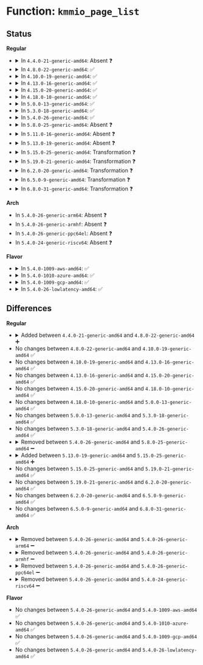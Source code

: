 # Function: <code>kmmio_page_list</code>

## Status
<b>Regular</b>
<ul>
<li>
<details>
<summary>In <code>4.4.0-21-generic-amd64</code>: Absent ❓</summary>

```json
{
  "name": "kmmio_page_list",
  "collision_type": "Unique Static",
  "inline_type": "Full",
  "funcs": [
    {
      "addr": 18446744071579316551,
      "name": "kmmio_page_list",
      "external": false,
      "loc": "arch/x86/mm/kmmio.c:73",
      "file": "arch/x86/mm/kmmio.c",
      "inline": "not declared, inlined",
      "caller_inline": [
        "arch/x86/mm/kmmio.c:unregister_kmmio_probe",
        "arch/x86/mm/kmmio.c:register_kmmio_probe",
        "arch/x86/mm/kmmio.c:register_kmmio_probe",
        "arch/x86/mm/kmmio.c:kmmio_handler"
      ],
      "caller_func": []
    }
  ],
  "symbols": []
}
```
</details>
</li>
<li>
<details>
<summary>In <code>4.8.0-22-generic-amd64</code>: ✅</summary>

```c
struct list_head * kmmio_page_list(long unsigned int addr)
```

```json
{
  "name": "kmmio_page_list",
  "collision_type": "Unique Static",
  "inline_type": "No",
  "funcs": [
    {
      "addr": 18446744071579321248,
      "name": "kmmio_page_list",
      "external": false,
      "loc": "arch/x86/mm/kmmio.c:73",
      "file": "arch/x86/mm/kmmio.c",
      "inline": "seen, unknown",
      "caller_inline": [],
      "caller_func": [
        "arch/x86/mm/kmmio.c:register_kmmio_probe",
        "arch/x86/mm/kmmio.c:get_kmmio_fault_page"
      ]
    }
  ],
  "symbols": [
    {
      "addr": 18446744071579321248,
      "name": "kmmio_page_list",
      "section": ".text",
      "bind": "STB_LOCAL",
      "size": 128
    }
  ]
}
```
</details>
</li>
<li>
<details>
<summary>In <code>4.10.0-19-generic-amd64</code>: ✅</summary>

```c
struct list_head * kmmio_page_list(long unsigned int addr)
```

```json
{
  "name": "kmmio_page_list",
  "collision_type": "Unique Static",
  "inline_type": "No",
  "funcs": [
    {
      "addr": 18446744071579336480,
      "name": "kmmio_page_list",
      "external": false,
      "loc": "arch/x86/mm/kmmio.c:73",
      "file": "arch/x86/mm/kmmio.c",
      "inline": "seen, unknown",
      "caller_inline": [],
      "caller_func": [
        "arch/x86/mm/kmmio.c:register_kmmio_probe",
        "arch/x86/mm/kmmio.c:get_kmmio_fault_page"
      ]
    }
  ],
  "symbols": [
    {
      "addr": 18446744071579336480,
      "name": "kmmio_page_list",
      "section": ".text",
      "bind": "STB_LOCAL",
      "size": 128
    }
  ]
}
```
</details>
</li>
<li>
<details>
<summary>In <code>4.13.0-16-generic-amd64</code>: ✅</summary>

```c
struct list_head * kmmio_page_list(long unsigned int addr)
```

```json
{
  "name": "kmmio_page_list",
  "collision_type": "Unique Static",
  "inline_type": "No",
  "funcs": [
    {
      "addr": 18446744071579330624,
      "name": "kmmio_page_list",
      "external": false,
      "loc": "arch/x86/mm/kmmio.c:73",
      "file": "arch/x86/mm/kmmio.c",
      "inline": "seen, unknown",
      "caller_inline": [],
      "caller_func": [
        "arch/x86/mm/kmmio.c:register_kmmio_probe",
        "arch/x86/mm/kmmio.c:get_kmmio_fault_page"
      ]
    }
  ],
  "symbols": [
    {
      "addr": 18446744071579330624,
      "name": "kmmio_page_list",
      "section": ".text",
      "bind": "STB_LOCAL",
      "size": 128
    }
  ]
}
```
</details>
</li>
<li>
<details>
<summary>In <code>4.15.0-20-generic-amd64</code>: ✅</summary>

```c
struct list_head * kmmio_page_list(long unsigned int addr)
```

```json
{
  "name": "kmmio_page_list",
  "collision_type": "Unique Static",
  "inline_type": "No",
  "funcs": [
    {
      "addr": 18446744071579355968,
      "name": "kmmio_page_list",
      "external": false,
      "loc": "arch/x86/mm/kmmio.c:74",
      "file": "arch/x86/mm/kmmio.c",
      "inline": "seen, unknown",
      "caller_inline": [],
      "caller_func": [
        "arch/x86/mm/kmmio.c:register_kmmio_probe",
        "arch/x86/mm/kmmio.c:get_kmmio_fault_page"
      ]
    }
  ],
  "symbols": [
    {
      "addr": 18446744071579355968,
      "name": "kmmio_page_list",
      "section": ".text",
      "bind": "STB_LOCAL",
      "size": 128
    }
  ]
}
```
</details>
</li>
<li>
<details>
<summary>In <code>4.18.0-10-generic-amd64</code>: ✅</summary>

```c
struct list_head * kmmio_page_list(long unsigned int addr)
```

```json
{
  "name": "kmmio_page_list",
  "collision_type": "Unique Static",
  "inline_type": "No",
  "funcs": [
    {
      "addr": 18446744071579368208,
      "name": "kmmio_page_list",
      "external": false,
      "loc": "arch/x86/mm/kmmio.c:74",
      "file": "arch/x86/mm/kmmio.c",
      "inline": "seen, unknown",
      "caller_inline": [],
      "caller_func": [
        "arch/x86/mm/kmmio.c:register_kmmio_probe",
        "arch/x86/mm/kmmio.c:get_kmmio_fault_page"
      ]
    }
  ],
  "symbols": [
    {
      "addr": 18446744071579368208,
      "name": "kmmio_page_list",
      "section": ".text",
      "bind": "STB_LOCAL",
      "size": 128
    }
  ]
}
```
</details>
</li>
<li>
<details>
<summary>In <code>5.0.0-13-generic-amd64</code>: ✅</summary>

```c
struct list_head * kmmio_page_list(long unsigned int addr)
```

```json
{
  "name": "kmmio_page_list",
  "collision_type": "Unique Static",
  "inline_type": "No",
  "funcs": [
    {
      "addr": 18446744071579395664,
      "name": "kmmio_page_list",
      "external": false,
      "loc": "arch/x86/mm/kmmio.c:74",
      "file": "arch/x86/mm/kmmio.c",
      "inline": "seen, unknown",
      "caller_inline": [],
      "caller_func": [
        "arch/x86/mm/kmmio.c:register_kmmio_probe",
        "arch/x86/mm/kmmio.c:get_kmmio_fault_page"
      ]
    }
  ],
  "symbols": [
    {
      "addr": 18446744071579395664,
      "name": "kmmio_page_list",
      "section": ".text",
      "bind": "STB_LOCAL",
      "size": 124
    }
  ]
}
```
</details>
</li>
<li>
<details>
<summary>In <code>5.3.0-18-generic-amd64</code>: ✅</summary>

```c
struct list_head * kmmio_page_list(long unsigned int addr)
```

```json
{
  "name": "kmmio_page_list",
  "collision_type": "Unique Static",
  "inline_type": "No",
  "funcs": [
    {
      "addr": 18446744071579411040,
      "name": "kmmio_page_list",
      "external": false,
      "loc": "arch/x86/mm/kmmio.c:74",
      "file": "arch/x86/mm/kmmio.c",
      "inline": "seen, unknown",
      "caller_inline": [],
      "caller_func": [
        "arch/x86/mm/kmmio.c:register_kmmio_probe",
        "arch/x86/mm/kmmio.c:get_kmmio_fault_page"
      ]
    }
  ],
  "symbols": [
    {
      "addr": 18446744071579411040,
      "name": "kmmio_page_list",
      "section": ".text",
      "bind": "STB_LOCAL",
      "size": 124
    }
  ]
}
```
</details>
</li>
<li>
<details>
<summary>In <code>5.4.0-26-generic-amd64</code>: ✅</summary>

```c
struct list_head * kmmio_page_list(long unsigned int addr)
```

```json
{
  "name": "kmmio_page_list",
  "collision_type": "Unique Static",
  "inline_type": "No",
  "funcs": [
    {
      "addr": 18446744071579414224,
      "name": "kmmio_page_list",
      "external": false,
      "loc": "arch/x86/mm/kmmio.c:74",
      "file": "arch/x86/mm/kmmio.c",
      "inline": "seen, unknown",
      "caller_inline": [],
      "caller_func": [
        "arch/x86/mm/kmmio.c:register_kmmio_probe",
        "arch/x86/mm/kmmio.c:get_kmmio_fault_page"
      ]
    }
  ],
  "symbols": [
    {
      "addr": 18446744071579414224,
      "name": "kmmio_page_list",
      "section": ".text",
      "bind": "STB_LOCAL",
      "size": 124
    }
  ]
}
```
</details>
</li>
<li>
<details>
<summary>In <code>5.8.0-25-generic-amd64</code>: Absent ❓</summary>

```json
{
  "name": "kmmio_page_list",
  "collision_type": "Unique Static",
  "inline_type": "Full",
  "funcs": [
    {
      "addr": 18446744071579445583,
      "name": "kmmio_page_list",
      "external": false,
      "loc": "arch/x86/mm/kmmio.c:74",
      "file": "arch/x86/mm/kmmio.c",
      "inline": "not declared, inlined",
      "caller_inline": [
        "arch/x86/mm/kmmio.c:add_kmmio_fault_page",
        "arch/x86/mm/kmmio.c:get_kmmio_fault_page"
      ],
      "caller_func": []
    }
  ],
  "symbols": []
}
```
</details>
</li>
<li>
<details>
<summary>In <code>5.11.0-16-generic-amd64</code>: Absent ❓</summary>

```json
{
  "name": "kmmio_page_list",
  "collision_type": "Unique Static",
  "inline_type": "Full",
  "funcs": [
    {
      "addr": 18446744071579443167,
      "name": "kmmio_page_list",
      "external": false,
      "loc": "arch/x86/mm/kmmio.c:74",
      "file": "arch/x86/mm/kmmio.c",
      "inline": "not declared, inlined",
      "caller_inline": [
        "arch/x86/mm/kmmio.c:add_kmmio_fault_page",
        "arch/x86/mm/kmmio.c:get_kmmio_fault_page"
      ],
      "caller_func": []
    }
  ],
  "symbols": []
}
```
</details>
</li>
<li>
<details>
<summary>In <code>5.13.0-19-generic-amd64</code>: Absent ❓</summary>

```json
{
  "name": "kmmio_page_list",
  "collision_type": "Unique Static",
  "inline_type": "Full",
  "funcs": [
    {
      "addr": 18446744071579446163,
      "name": "kmmio_page_list",
      "external": false,
      "loc": "arch/x86/mm/kmmio.c:74",
      "file": "arch/x86/mm/kmmio.c",
      "inline": "not declared, inlined",
      "caller_inline": [
        "arch/x86/mm/kmmio.c:register_kmmio_probe",
        "arch/x86/mm/kmmio.c:get_kmmio_fault_page"
      ],
      "caller_func": []
    }
  ],
  "symbols": []
}
```
</details>
</li>
<li>
<details>
<summary>In <code>5.15.0-25-generic-amd64</code>: Transformation ❓</summary>

```c
struct list_head * kmmio_page_list(long unsigned int addr)
```

```json
{
  "name": "kmmio_page_list",
  "collision_type": "Unique Static",
  "inline_type": "No",
  "funcs": [
    {
      "addr": 0,
      "name": "kmmio_page_list",
      "external": false,
      "loc": "arch/x86/mm/kmmio.c:74",
      "file": "arch/x86/mm/kmmio.c",
      "inline": "seen, unknown",
      "caller_inline": [],
      "caller_func": [
        "arch/x86/mm/kmmio.c:register_kmmio_probe",
        "arch/x86/mm/kmmio.c:get_kmmio_fault_page"
      ]
    }
  ],
  "symbols": [
    {
      "addr": 18446744071579509184,
      "name": "kmmio_page_list",
      "section": ".text",
      "bind": "STB_LOCAL",
      "size": 129
    },
    {
      "addr": 18446744071592091015,
      "name": "kmmio_page_list.cold",
      "section": ".text",
      "bind": "STB_LOCAL",
      "size": 31
    }
  ]
}
```
</details>
</li>
<li>
<details>
<summary>In <code>5.19.0-21-generic-amd64</code>: Transformation ❓</summary>

```c
struct list_head * kmmio_page_list(long unsigned int addr)
```

```json
{
  "name": "kmmio_page_list",
  "collision_type": "Unique Static",
  "inline_type": "No",
  "funcs": [
    {
      "addr": 0,
      "name": "kmmio_page_list",
      "external": false,
      "loc": "arch/x86/mm/kmmio.c:74",
      "file": "arch/x86/mm/kmmio.c",
      "inline": "seen, unknown",
      "caller_inline": [],
      "caller_func": [
        "arch/x86/mm/kmmio.c:register_kmmio_probe",
        "arch/x86/mm/kmmio.c:get_kmmio_fault_page"
      ]
    }
  ],
  "symbols": [
    {
      "addr": 18446744071579592512,
      "name": "kmmio_page_list",
      "section": ".text",
      "bind": "STB_LOCAL",
      "size": 148
    },
    {
      "addr": 18446744071593858024,
      "name": "kmmio_page_list.cold",
      "section": ".text",
      "bind": "STB_LOCAL",
      "size": 31
    }
  ]
}
```
</details>
</li>
<li>
<details>
<summary>In <code>6.2.0-20-generic-amd64</code>: Transformation ❓</summary>

```c
struct list_head * kmmio_page_list(long unsigned int addr)
```

```json
{
  "name": "kmmio_page_list",
  "collision_type": "Unique Static",
  "inline_type": "No",
  "funcs": [
    {
      "addr": 0,
      "name": "kmmio_page_list",
      "external": false,
      "loc": "arch/x86/mm/kmmio.c:80",
      "file": "arch/x86/mm/kmmio.c",
      "inline": "seen, unknown",
      "caller_inline": [],
      "caller_func": [
        "arch/x86/mm/kmmio.c:register_kmmio_probe",
        "arch/x86/mm/kmmio.c:get_kmmio_fault_page"
      ]
    }
  ],
  "symbols": [
    {
      "addr": 18446744071579703648,
      "name": "kmmio_page_list",
      "section": ".text",
      "bind": "STB_LOCAL",
      "size": 148
    },
    {
      "addr": 18446744071595970889,
      "name": "kmmio_page_list.cold",
      "section": ".text",
      "bind": "STB_LOCAL",
      "size": 31
    }
  ]
}
```
</details>
</li>
<li>
<details>
<summary>In <code>6.5.0-9-generic-amd64</code>: Transformation ❓</summary>

```c
struct list_head * kmmio_page_list(long unsigned int addr)
```

```json
{
  "name": "kmmio_page_list",
  "collision_type": "Unique Static",
  "inline_type": "No",
  "funcs": [
    {
      "addr": 0,
      "name": "kmmio_page_list",
      "external": false,
      "loc": "arch/x86/mm/kmmio.c:80",
      "file": "arch/x86/mm/kmmio.c",
      "inline": "seen, unknown",
      "caller_inline": [],
      "caller_func": [
        "arch/x86/mm/kmmio.c:register_kmmio_probe",
        "arch/x86/mm/kmmio.c:get_kmmio_fault_page"
      ]
    }
  ],
  "symbols": [
    {
      "addr": 18446744071579717136,
      "name": "kmmio_page_list",
      "section": ".text",
      "bind": "STB_LOCAL",
      "size": 148
    },
    {
      "addr": 18446744071596488472,
      "name": "kmmio_page_list.cold",
      "section": ".text",
      "bind": "STB_LOCAL",
      "size": 31
    }
  ]
}
```
</details>
</li>
<li>
<details>
<summary>In <code>6.8.0-31-generic-amd64</code>: Transformation ❓</summary>

```c
struct list_head * kmmio_page_list(long unsigned int addr)
```

```json
{
  "name": "kmmio_page_list",
  "collision_type": "Unique Static",
  "inline_type": "No",
  "funcs": [
    {
      "addr": 0,
      "name": "kmmio_page_list",
      "external": false,
      "loc": "arch/x86/mm/kmmio.c:80",
      "file": "arch/x86/mm/kmmio.c",
      "inline": "seen, unknown",
      "caller_inline": [],
      "caller_func": [
        "arch/x86/mm/kmmio.c:register_kmmio_probe",
        "arch/x86/mm/kmmio.c:get_kmmio_fault_page"
      ]
    }
  ],
  "symbols": [
    {
      "addr": 18446744071579751856,
      "name": "kmmio_page_list",
      "section": ".text",
      "bind": "STB_LOCAL",
      "size": 148
    },
    {
      "addr": 18446744071597385094,
      "name": "kmmio_page_list.cold",
      "section": ".text",
      "bind": "STB_LOCAL",
      "size": 31
    }
  ]
}
```
</details>
</li>
</ul>
<b>Arch</b>
<ul>
<li>
In <code>5.4.0-26-generic-arm64</code>: Absent ❓
</li>
<li>
In <code>5.4.0-26-generic-armhf</code>: Absent ❓
</li>
<li>
In <code>5.4.0-26-generic-ppc64el</code>: Absent ❓
</li>
<li>
In <code>5.4.0-24-generic-riscv64</code>: Absent ❓
</li>
</ul>
<b>Flavor</b>
<ul>
<li>
<details>
<summary>In <code>5.4.0-1009-aws-amd64</code>: ✅</summary>

```c
struct list_head * kmmio_page_list(long unsigned int addr)
```

```json
{
  "name": "kmmio_page_list",
  "collision_type": "Unique Static",
  "inline_type": "No",
  "funcs": [
    {
      "addr": 18446744071579410064,
      "name": "kmmio_page_list",
      "external": false,
      "loc": "arch/x86/mm/kmmio.c:74",
      "file": "arch/x86/mm/kmmio.c",
      "inline": "seen, unknown",
      "caller_inline": [],
      "caller_func": [
        "arch/x86/mm/kmmio.c:register_kmmio_probe",
        "arch/x86/mm/kmmio.c:get_kmmio_fault_page"
      ]
    }
  ],
  "symbols": [
    {
      "addr": 18446744071579410064,
      "name": "kmmio_page_list",
      "section": ".text",
      "bind": "STB_LOCAL",
      "size": 124
    }
  ]
}
```
</details>
</li>
<li>
<details>
<summary>In <code>5.4.0-1010-azure-amd64</code>: ✅</summary>

```c
struct list_head * kmmio_page_list(long unsigned int addr)
```

```json
{
  "name": "kmmio_page_list",
  "collision_type": "Unique Static",
  "inline_type": "No",
  "funcs": [
    {
      "addr": 18446744071579339376,
      "name": "kmmio_page_list",
      "external": false,
      "loc": "arch/x86/mm/kmmio.c:74",
      "file": "arch/x86/mm/kmmio.c",
      "inline": "seen, unknown",
      "caller_inline": [],
      "caller_func": [
        "arch/x86/mm/kmmio.c:register_kmmio_probe",
        "arch/x86/mm/kmmio.c:get_kmmio_fault_page"
      ]
    }
  ],
  "symbols": [
    {
      "addr": 18446744071579339376,
      "name": "kmmio_page_list",
      "section": ".text",
      "bind": "STB_LOCAL",
      "size": 124
    }
  ]
}
```
</details>
</li>
<li>
<details>
<summary>In <code>5.4.0-1009-gcp-amd64</code>: ✅</summary>

```c
struct list_head * kmmio_page_list(long unsigned int addr)
```

```json
{
  "name": "kmmio_page_list",
  "collision_type": "Unique Static",
  "inline_type": "No",
  "funcs": [
    {
      "addr": 18446744071579409984,
      "name": "kmmio_page_list",
      "external": false,
      "loc": "arch/x86/mm/kmmio.c:74",
      "file": "arch/x86/mm/kmmio.c",
      "inline": "seen, unknown",
      "caller_inline": [],
      "caller_func": [
        "arch/x86/mm/kmmio.c:register_kmmio_probe",
        "arch/x86/mm/kmmio.c:get_kmmio_fault_page"
      ]
    }
  ],
  "symbols": [
    {
      "addr": 18446744071579409984,
      "name": "kmmio_page_list",
      "section": ".text",
      "bind": "STB_LOCAL",
      "size": 124
    }
  ]
}
```
</details>
</li>
<li>
<details>
<summary>In <code>5.4.0-26-lowlatency-amd64</code>: ✅</summary>

```c
struct list_head * kmmio_page_list(long unsigned int addr)
```

```json
{
  "name": "kmmio_page_list",
  "collision_type": "Unique Static",
  "inline_type": "No",
  "funcs": [
    {
      "addr": 18446744071579418848,
      "name": "kmmio_page_list",
      "external": false,
      "loc": "arch/x86/mm/kmmio.c:74",
      "file": "arch/x86/mm/kmmio.c",
      "inline": "seen, unknown",
      "caller_inline": [],
      "caller_func": [
        "arch/x86/mm/kmmio.c:register_kmmio_probe",
        "arch/x86/mm/kmmio.c:get_kmmio_fault_page"
      ]
    }
  ],
  "symbols": [
    {
      "addr": 18446744071579418848,
      "name": "kmmio_page_list",
      "section": ".text",
      "bind": "STB_LOCAL",
      "size": 124
    }
  ]
}
```
</details>
</li>
</ul>

## Differences
<b>Regular</b>
<ul>
<li>
<details>
<summary>Added between <code>4.4.0-21-generic-amd64</code> and <code>4.8.0-22-generic-amd64</code> ➕</summary>

```c
struct list_head * kmmio_page_list(long unsigned int addr)
```
</details>
</li>
<li>
No changes between <code>4.8.0-22-generic-amd64</code> and <code>4.10.0-19-generic-amd64</code> ✅
</li>
<li>
No changes between <code>4.10.0-19-generic-amd64</code> and <code>4.13.0-16-generic-amd64</code> ✅
</li>
<li>
No changes between <code>4.13.0-16-generic-amd64</code> and <code>4.15.0-20-generic-amd64</code> ✅
</li>
<li>
No changes between <code>4.15.0-20-generic-amd64</code> and <code>4.18.0-10-generic-amd64</code> ✅
</li>
<li>
No changes between <code>4.18.0-10-generic-amd64</code> and <code>5.0.0-13-generic-amd64</code> ✅
</li>
<li>
No changes between <code>5.0.0-13-generic-amd64</code> and <code>5.3.0-18-generic-amd64</code> ✅
</li>
<li>
No changes between <code>5.3.0-18-generic-amd64</code> and <code>5.4.0-26-generic-amd64</code> ✅
</li>
<li>
<details>
<summary>Removed between <code>5.4.0-26-generic-amd64</code> and <code>5.8.0-25-generic-amd64</code> ➖</summary>

```c
struct list_head * kmmio_page_list(long unsigned int addr)
```
</details>
</li>
<li>
<details>
<summary>Added between <code>5.13.0-19-generic-amd64</code> and <code>5.15.0-25-generic-amd64</code> ➕</summary>

```c
struct list_head * kmmio_page_list(long unsigned int addr)
```
</details>
</li>
<li>
No changes between <code>5.15.0-25-generic-amd64</code> and <code>5.19.0-21-generic-amd64</code> ✅
</li>
<li>
No changes between <code>5.19.0-21-generic-amd64</code> and <code>6.2.0-20-generic-amd64</code> ✅
</li>
<li>
No changes between <code>6.2.0-20-generic-amd64</code> and <code>6.5.0-9-generic-amd64</code> ✅
</li>
<li>
No changes between <code>6.5.0-9-generic-amd64</code> and <code>6.8.0-31-generic-amd64</code> ✅
</li>
</ul>
<b>Arch</b>
<ul>
<li>
<details>
<summary>Removed between <code>5.4.0-26-generic-amd64</code> and <code>5.4.0-26-generic-arm64</code> ➖</summary>

```c
struct list_head * kmmio_page_list(long unsigned int addr)
```
</details>
</li>
<li>
<details>
<summary>Removed between <code>5.4.0-26-generic-amd64</code> and <code>5.4.0-26-generic-armhf</code> ➖</summary>

```c
struct list_head * kmmio_page_list(long unsigned int addr)
```
</details>
</li>
<li>
<details>
<summary>Removed between <code>5.4.0-26-generic-amd64</code> and <code>5.4.0-26-generic-ppc64el</code> ➖</summary>

```c
struct list_head * kmmio_page_list(long unsigned int addr)
```
</details>
</li>
<li>
<details>
<summary>Removed between <code>5.4.0-26-generic-amd64</code> and <code>5.4.0-24-generic-riscv64</code> ➖</summary>

```c
struct list_head * kmmio_page_list(long unsigned int addr)
```
</details>
</li>
</ul>
<b>Flavor</b>
<ul>
<li>
No changes between <code>5.4.0-26-generic-amd64</code> and <code>5.4.0-1009-aws-amd64</code> ✅
</li>
<li>
No changes between <code>5.4.0-26-generic-amd64</code> and <code>5.4.0-1010-azure-amd64</code> ✅
</li>
<li>
No changes between <code>5.4.0-26-generic-amd64</code> and <code>5.4.0-1009-gcp-amd64</code> ✅
</li>
<li>
No changes between <code>5.4.0-26-generic-amd64</code> and <code>5.4.0-26-lowlatency-amd64</code> ✅
</li>
</ul>
